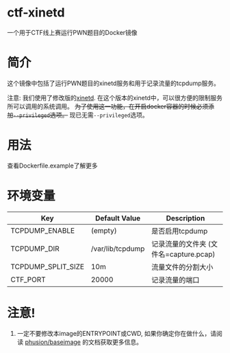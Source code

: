 # ctf-xinetd
一个用于CTF线上赛运行PWN题目的Docker镜像

# 简介
这个镜像中包括了运行PWN题目的xinetd服务和用于记录流量的tcpdump服务。

注意: 我们使用了修改版的[xinetd](https://github.com/Asuri-Team/xinetd-kafel). 在这个版本的xinetd中，可以很方便的限制服务所可以调用的系统调用。
~~为了使用这一功能，在开启docker容器的时候必须添加`--privileged`选项。~~ 现已无需`--privileged`选项。

# 用法
查看Dockerfile.example了解更多

# 环境变量
| Key | Default Value | Description |
| --- | ------------- | ----------- |
| TCPDUMP_ENABLE | (empty) | 是否启用tcpdump |
| TCPDUMP_DIR | /var/lib/tcpdump | 记录流量的文件夹 (文件名=capture.pcap) |
| TCPDUMP_SPLIT_SIZE | 10m | 流量文件的分割大小 |
| CTF_PORT | 20000 | 记录流量的端口 |

# 注意!
1. 一定不要修改本image的ENTRYPOINT或CWD, 如果你确定你在做什么，请阅读 [phusion/baseimage](https://github.com/phusion/baseimage-docker) 的文档获取更多信息。

